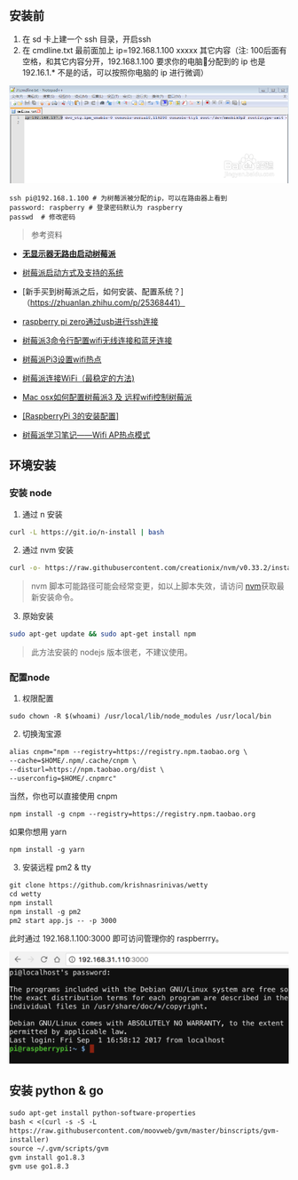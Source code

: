 ## 安装前

1. 在 sd 卡上建一个 ssh 目录，开启ssh
2. 在 cmdline.txt 最前面加上 ip=192.168.1.100 xxxxx 其它内容（注: 100后面有空格，和其它内容分开，192.168.1.100 要求你的电脑分配到的 ip 也是 192.16.1.* 不是的话，可以按照你电脑的 ip 进行微调）

![图片](https://raw.githubusercontent.com/lwdgit/blog/gh-pages/media/201709020125629.png)

```
ssh pi@192.168.1.100 # 为树莓派被分配的ip，可以在路由器上看到
password: raspberry # 登录密码默认为 raspberry
passwd  # 修改密码
```

> 参考资料
* [**无显示器无路由启动树莓派**](http://qiita.com/CoffeeDog/items/d1ad4e53373935701b1a)

* [树莓派启动方式及支持的系统](http://wiki.jikexueyuan.com/project/raspberry-pi/use.html)

* [新手买到树莓派之后，如何安装、配置系统？]（https://zhuanlan.zhihu.com/p/25368441）

* [ raspberry pi zero通过usb进行ssh连接](http://blog.csdn.net/talkxin/article/details/53066555)

* [树莓派3命令行配置wifi无线连接和蓝牙连接](https://www.embbnux.com/2016/04/10/raspberry_pi_3_wifi_and_bluetooth_setting_on_console/)

* [树莓派Pi3设置wifi热点](http://www.jianshu.com/p/1fca72a710d5)

* [树莓派连接WiFi（最稳定的方法)](http://www.52pi.net/archives/58)

* [Mac osx如何配置树莓派3 及 远程wifi控制树莓派](http://www.cnblogs.com/tinysun/p/5616132.html)

* [[RaspberryPi 3的安装配置]](https://robocoderhan.github.io/2016/12/13/Raspberry%20Pi%203%E7%9A%84%E5%AE%89%E8%A3%85%E8%AE%BE%E7%BD%AE/)

* [树莓派学习笔记——Wifi AP热点模式](http://www.51itong.net/wifi-ap-rt5370-19784.html)

## 环境安装

### 安装 node 

1. 通过 n 安装

```bash
curl -L https://git.io/n-install | bash
```

2. 通过 nvm 安装

```bash
curl -o- https://raw.githubusercontent.com/creationix/nvm/v0.33.2/install.sh | bash
```
> nvm 脚本可能路径可能会经常变更，如以上脚本失效，请访问 [nvm](https://github.com/creationix/nvm/blob/master/README.md)获取最新安装命令。

3. 原始安装

```bash
sudo apt-get update && sudo apt-get install npm
```
> 此方法安装的 nodejs 版本很老，不建议使用。

### 配置node
1. 权限配置

```
sudo chown -R $(whoami) /usr/local/lib/node_modules /usr/local/bin
```

2. 切换淘宝源

```
alias cnpm="npm --registry=https://registry.npm.taobao.org \
--cache=$HOME/.npm/.cache/cnpm \
--disturl=https://npm.taobao.org/dist \
--userconfig=$HOME/.cnpmrc"
```
当然，你也可以直接使用 cnpm

```
npm install -g cnpm --registry=https://registry.npm.taobao.org
```
如果你想用 yarn 

```
npm install -g yarn
```

3. 安装远程 pm2 & tty

```
git clone https://github.com/krishnasrinivas/wetty
cd wetty
npm install
npm install -g pm2
pm2 start app.js -- -p 3000
```
此时通过 192.168.1.100:3000 即可访问管理你的 raspberrry。


![图片](https://raw.githubusercontent.com/lwdgit/blog/gh-pages/media/201709020121631.png)

## 安装 python & go

```
sudo apt-get install python-software-properties
bash < <(curl -s -S -L https://raw.githubusercontent.com/moovweb/gvm/master/binscripts/gvm-installer)
source ~/.gvm/scripts/gvm
gvm install go1.8.3
gvm use go1.8.3
```
